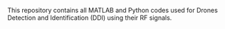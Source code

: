 This repository contains all MATLAB and Python codes used for Drones Detection and Identification (DDI) using their RF signals.
